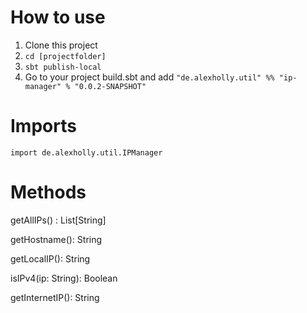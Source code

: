 # How to use

1. Clone this project
2. ```cd [projectfolder]```
3. ```sbt publish-local```
4. Go to your project build.sbt and add ```"de.alexholly.util" %% "ip-manager" % "0.0.2-SNAPSHOT"```

# Imports
	
```import de.alexholly.util.IPManager```

# Methods

getAllIPs() : List[String]

getHostname(): String

getLocalIP(): String

isIPv4(ip: String): Boolean

getInternetIP(): String 

